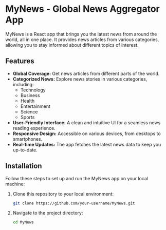 # MyNews - Global News Aggregator App

MyNews is a React app that brings you the latest news from around the world, all in one place. It provides news articles from various categories, allowing you to stay informed about different topics of interest.

## Features

- **Global Coverage:** Get news articles from different parts of the world.
- **Categorized News:** Explore news stories in various categories, including:
  - Technology
  - Business
  - Health
  - Entertainment
  - Science
  - Sports
- **User-Friendly Interface:** A clean and intuitive UI for a seamless news reading experience.
- **Responsive Design:** Accessible on various devices, from desktops to smartphones.
- **Real-time Updates:** The app fetches the latest news data to keep you up-to-date.

## Installation

Follow these steps to set up and run the MyNews app on your local machine:

1. Clone this repository to your local environment:

   ```bash
   git clone https://github.com/your-username/MyNews.git
   ```


2. Navigate to the project directory:

   ```bash
   cd MyNews
   ```

